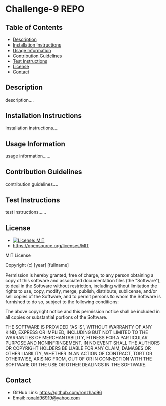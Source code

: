 # Challenge-9 REPO
## Table of Contents
* [Description](#description)
* [Installation Instructions](#installation-instructions)
* [Usage Information](#usage-information)
* [Contribution Guidelines](#contribution-guidelines)
* [Test Instructions](#test-instructions)
* [License](#license)
* [Contact](#contact)
## Description
description....
## Installation Instructions
installation instructions....
## Usage Information
usage information......
## Contribution Guidelines
contribution guidelines....
## Test Instructions
test instructions......
## License
* [![License: MIT](https://img.shields.io/badge/License-MIT-yellow.svg)](https://opensource.org/licenses/MIT)
* https://opensource.org/licenses/MIT

MIT License

Copyright (c) [year] [fullname]

Permission is hereby granted, free of charge, to any person obtaining a copy
of this software and associated documentation files (the "Software"), to deal
in the Software without restriction, including without limitation the rights
to use, copy, modify, merge, publish, distribute, sublicense, and/or sell
copies of the Software, and to permit persons to whom the Software is
furnished to do so, subject to the following conditions:

The above copyright notice and this permission notice shall be included in all
copies or substantial portions of the Software.

THE SOFTWARE IS PROVIDED "AS IS", WITHOUT WARRANTY OF ANY KIND, EXPRESS OR
IMPLIED, INCLUDING BUT NOT LIMITED TO THE WARRANTIES OF MERCHANTABILITY,
FITNESS FOR A PARTICULAR PURPOSE AND NONINFRINGEMENT. IN NO EVENT SHALL THE
AUTHORS OR COPYRIGHT HOLDERS BE LIABLE FOR ANY CLAIM, DAMAGES OR OTHER
LIABILITY, WHETHER IN AN ACTION OF CONTRACT, TORT OR OTHERWISE, ARISING FROM,
OUT OF OR IN CONNECTION WITH THE SOFTWARE OR THE USE OR OTHER DEALINGS IN THE
SOFTWARE.
## Contact
* GitHub Link: https://github.com/ronzhao96
* Email: ronald96919@yahoo.com